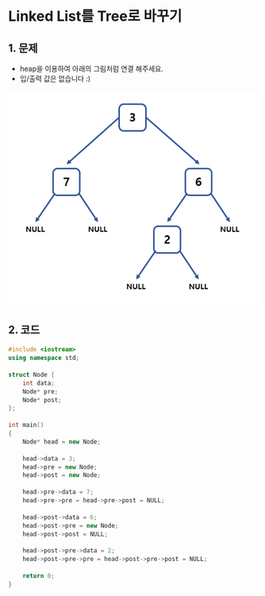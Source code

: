 # Linked List를 Tree로 바꾸기

## 1. 문제

- heap을 이용하여 아래의 그림처럼 연결 해주세요.
- 입/출력 값은 없습니다 :)

<img src="./Tree03.png" alt="Tree" style="zoom:80%;" />

## 2. 코드
```c++
#include <iostream>
using namespace std;

struct Node {
    int data;
    Node* pre;
    Node* post;
};

int main()
{
    Node* head = new Node;

    head->data = 3;
    head->pre = new Node;
    head->post = new Node;

    head->pre->data = 7;
    head->pre->pre = head->pre->post = NULL;

    head->post->data = 6;
    head->post->pre = new Node;
    head->post->post = NULL;

    head->post->pre->data = 2;
    head->post->pre->pre = head->post->pre->post = NULL;

    return 0;
}
```
